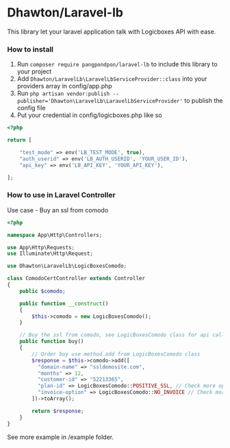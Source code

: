 # Dhawton/Laravel-lb

This library let your laravel application talk with Logicboxes API with ease.

### How to install
1. Run `composer require pangpondpon/laravel-lb` to include this library to your project
2. Add `Dhawton/LaravelLb\LaravelLbServiceProvider::class` into your providers array in config/app.php
3. Run `php artisan vendor:publish --publisher='Dhawton\LaravelLb\LaravelLbServiceProvider'` to publish the config file
4. Put your credential in config/logicboxes.php like so

```php
<?php

return [

	"test_mode" => env('LB_TEST_MODE', true),
	"auth_userid" => env('LB_AUTH_USERID', 'YOUR_USER_ID'),
	"api_key" => env('LB_API_KEY', 'YOUR_API_KEY'),

];
```

### How to use in Laravel Controller

Use case - Buy an ssl from comodo
```php
<?php

namespace App\Http\Controllers;

use App\Http\Requests;
use Illuminate\Http\Request;

use Dhawton\LaravelLb\LogicBoxesComodo;

class ComodoCertController extends Controller
{
	public $comodo;

    public function __construct()
    {
    	$this->comodo = new LogicBoxesComodo();
    }

	// Buy the ssl from comodo, see LogicBoxesComodo class for api call info
    public function buy()
    {
    	// Order buy use method add from LogicBoxesComodo class
        $response = $this->comodo->add([
          "domain-name" => "ssldemosite.com",
          "months" => 12,
          "customer-id" => "52213365",
          "plan-id" => LogicBoxesComodo::POSITIVE_SSL, // Check more options in LogicBoxesComodo
          "invoice-option" => LogicBoxesComodo::NO_INVOICE // Check more options in LogicBoxesComodo
    	])->toArray();

        return $response;
    }
}

```
See more example in /example folder.
